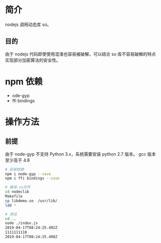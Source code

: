 # 简介

nodejs 调用动态库 so。

## 目的

由于 nodejs 代码即使使用混淆也容易被破解，可以结合 so 库不容易破解的特点实现部分加密算法的安全性。

# npm 依赖

- ode-gyp
- ffi bindings

# 操作方法

## 前提

由于 node-gyp 不支持 Python 3.x，系统需要安装 python 2.7 版本。
gcc 版本至少高于 4.8

```bash
# 安装依赖
npm i node-gyp --save
npm i ffi bindings --save

# 编译.so文件
cd nodeclib
Makefile
cp libdemo.so  /usr/lib/
ldd *

# 测试
cd ..
node ./index.js
2019-04-17T08:24:25.492Z
1111111110
2019-04-17T08:24:25.498Z
```
